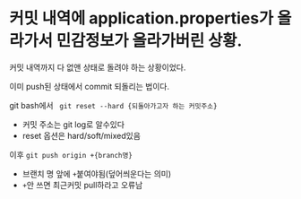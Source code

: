 # 커밋 내역에 application.properties가 올라가서 민감정보가 올라가버린 상황.
커밋 내역까지 다 없앤 상태로 돌려야 하는 상황이었다.

이미 push된 상태에서 commit 되돌리는 법이다.

git bash에서
` git reset --hard {되돌아가고자 하는 커밋주소}`
* 커밋 주소는 git log로 알수있다
* reset 옵션은 hard/soft/mixed있음


이후
`git push origin +{branch명}`
* 브랜치 명 앞에 `+`붙여야됨(덮어씌운다는 의미)
* `+`안 쓰면 최근커밋 pull하라고 오류남
